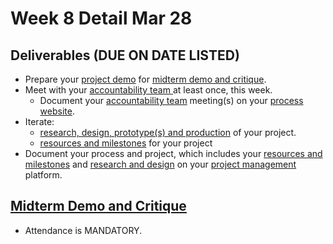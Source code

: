 # Week 8 Detail Mar 28

## Deliverables (DUE ON DATE LISTED)

* Prepare your [project demo](../critiques-demos-presentations-and-exhibition/project\_demo.md) for [midterm demo and critique](week8\_detail.md#midterm-demo-and-critique).
* Meet with your [accountability team ](../assignments/accountability\_partner.md)at least once, this week.&#x20;
  * Document your [accountability team](../assignments/accountability\_partner.md) meeting(s) on your [process website](../assignments/website.md).
* Iterate:&#x20;
  * [research, design, prototype(s) and production](../assignments/project\_plan.md) of your project.
  * [resources and milestones](../assignments/project\_plan.md) for your project
* Document your process and project, which includes your [resources and milestones](../assignments/project\_plan.md) and [research and design](../assignments/project\_plan.md) on your [project management](../assignments/website.md) platform.

## [**Midterm Demo and Critique**](../critiques-demos-presentations-and-exhibition/midterm-project-demo-instructions.md)&#x20;

* Attendance is MANDATORY.



